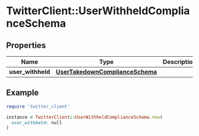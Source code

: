 # TwitterClient::UserWithheldComplianceSchema

## Properties

| Name | Type | Description | Notes |
| ---- | ---- | ----------- | ----- |
| **user_withheld** | [**UserTakedownComplianceSchema**](UserTakedownComplianceSchema.md) |  |  |

## Example

```ruby
require 'twitter_client'

instance = TwitterClient::UserWithheldComplianceSchema.new(
  user_withheld: null
)
```

